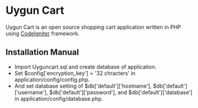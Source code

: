 Uygun Cart
==========
Uygun Cart is an open source shopping cart application written in PHP using [CodeIgniter](https://github.com/EllisLab/CodeIgniter) framework.

<h2>Installation Manual</h2>
<ul>
  <li>Import Uyguncart.sql and create database of application.</li>
  <li>Set $config['encryption_key'] = '32 chracters' in application/config/config.php.</li>
  <li>And set database setting of $db['default']['hostname'], $db['default']['username'], $db['default']['password'], and $db['default']['database'] in application/config/database.php.</li>
</ul>
